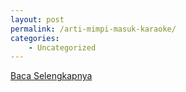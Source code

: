 ```yaml
---
layout: post
permalink: /arti-mimpi-masuk-karaoke/
categories:
    - Uncategorized
---
```


[Baca Selengkapnya](/09)